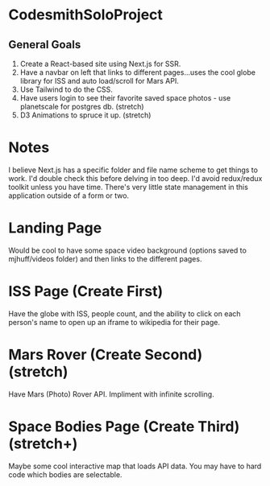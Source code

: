 # CodesmithSoloProject

## General Goals

1. Create a React-based site using Next.js for SSR.
2. Have a navbar on left that links to different pages...uses the cool globe library for ISS and auto load/scroll for Mars API.
3. Use Tailwind to do the CSS.
4. Have users login to see their favorite saved space photos - use planetscale for postgres db. (stretch)
5. D3 Animations to spruce it up. (stretch)

# Notes

I believe Next.js has a specific folder and file name scheme to get things to work. I'd double check this before delving in too deep.
I'd avoid redux/redux toolkit unless you have time. There's very little state management in this application outside of a form or two.

# Landing Page

Would be cool to have some space video background (options saved to mjhuff/videos folder) and then links to the different pages.

# ISS Page (Create First)

Have the globe with ISS, people count, and the ability to click on each person's name to open up an iframe to wikipedia for their page.

# Mars Rover (Create Second) (stretch)

Have Mars (Photo) Rover API. Impliment with infinite scrolling.

# Space Bodies Page (Create Third) (stretch+)

Maybe some cool interactive map that loads API data. You may have to hard code which bodies are selectable.
